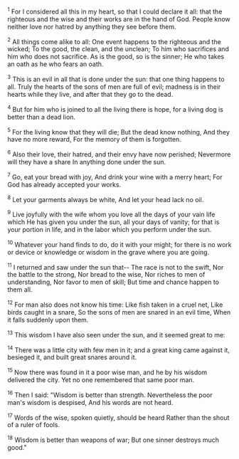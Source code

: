 <sup>1</sup> 
For I considered all this in my heart, so that I could declare it all: that the righteous and the wise and their works are in the hand of God. People know neither love nor hatred by anything they see before them. 

<sup>2</sup> 
All things come alike to all: One event happens to the righteous and the wicked; To the good, the clean, and the unclean; To him who sacrifices and him who does not sacrifice. As is the good, so is the sinner; He who takes an oath as he who fears an oath. 

<sup>3</sup> 
This is an evil in all that is done under the sun: that one thing happens to all. Truly the hearts of the sons of men are full of evil; madness is in their hearts while they live, and after that they go to the dead. 

<sup>4</sup> 
But for him who is joined to all the living there is hope, for a living dog is better than a dead lion. 

<sup>5</sup> 
For the living know that they will die; But the dead know nothing, And they have no more reward, For the memory of them is forgotten. 

<sup>6</sup> 
Also their love, their hatred, and their envy have now perished; Nevermore will they have a share In anything done under the sun. 

<sup>7</sup> 
Go, eat your bread with joy, And drink your wine with a merry heart; For God has already accepted your works. 

<sup>8</sup> 
Let your garments always be white, And let your head lack no oil. 

<sup>9</sup> 
Live joyfully with the wife whom you love all the days of your vain life which He has given you under the sun, all your days of vanity; for that is your portion in life, and in the labor which you perform under the sun. 

<sup>10</sup> 
Whatever your hand finds to do, do it with your might; for there is no work or device or knowledge or wisdom in the grave where you are going. 

<sup>11</sup> 
I returned and saw under the sun that-- The race is not to the swift, Nor the battle to the strong, Nor bread to the wise, Nor riches to men of understanding, Nor favor to men of skill; But time and chance happen to them all. 

<sup>12</sup> 
For man also does not know his time: Like fish taken in a cruel net, Like birds caught in a snare, So the sons of men are snared in an evil time, When it falls suddenly upon them.

<sup>13</sup> 
This wisdom I have also seen under the sun, and it seemed great to me: 

<sup>14</sup> 
There was a little city with few men in it; and a great king came against it, besieged it, and built great snares around it. 

<sup>15</sup> 
Now there was found in it a poor wise man, and he by his wisdom delivered the city. Yet no one remembered that same poor man. 

<sup>16</sup> 
Then I said: "Wisdom is better than strength. Nevertheless the poor man's wisdom is despised, And his words are not heard. 

<sup>17</sup> 
Words of the wise, spoken quietly, should be heard Rather than the shout of a ruler of fools. 

<sup>18</sup> 
Wisdom is better than weapons of war; But one sinner destroys much good."